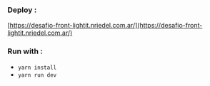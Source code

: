 ### Deploy :
[https://desafio-front-lightit.nriedel.com.ar/](https://desafio-front-lightit.nriedel.com.ar/)

### Run with :

* `yarn install`
* `yarn run dev`
